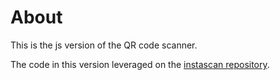# About

This is the js version of the QR code scanner.

The code in this version leveraged on the [instascan repository](https://github.com/schmich/instascan).